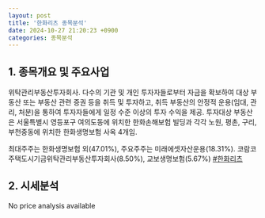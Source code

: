 ```yaml
---
layout: post
title: '한화리츠 종목분석'
date: 2024-10-27 21:20:23 +0900
categories: 종목분석
---
```


## 1. 종목개요 및 주요사업

위탁관리부동산투자회사. 다수의 기관 및 개인 투자자들로부터 자금을 확보하여 대상 부동산 또는 부동산 관련 증권 등을 취득 및 투자하고, 취득 부동산의 안정적 운용(임대, 관리, 처분)을 통하여 투자자들에게 일정 수준 이상의 투자 수익을 제공. 투자대상 부동산은 서울특별시 영등포구 여의도동에 위치한 한화손해보험 빌딩과 각각 노원, 평촌, 구리, 부천중동에 위치한 한화생명보험 사옥 4개임.

최대주주는 한화생명보험 외(47.01%), 주요주주는 미래에셋자산운용(18.31%). 코람코주택도시기금위탁관리부동산투자회사(8.50%), 교보생명보험(5.67%)
[#한화리츠](#)

## 2. 시세분석

No price analysis available
